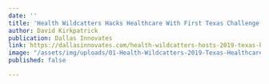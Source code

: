 ```yaml
---
date: ''
title: 'Health Wildcatters Hacks Healthcare With First Texas Challenge '
author: David Kirkpatrick
publication: Dallas Innovates
link: https://dallasinnovates.com/health-wildcatters-hosts-2019-texas-healthcare-challenge/
image: "/assets/img/uploads/01-Health-Wildcatters-2019-Texas-Healthcare-Challenge.jpg"
published: false

---
```

